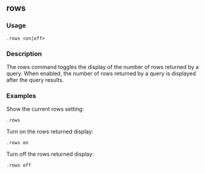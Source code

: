 ## rows

### Usage

```text
.rows <on|off>
```

### Description

The rows command toggles the display of the number of rows returned by a query. When enabled, the number of rows
returned by a query is displayed after the query results.

### Examples

Show the current rows setting:

```text
.rows
```

Turn on the rows returned display:

```text
.rows on
```

Turn off the rows returned display:

```text
.rows off
```
